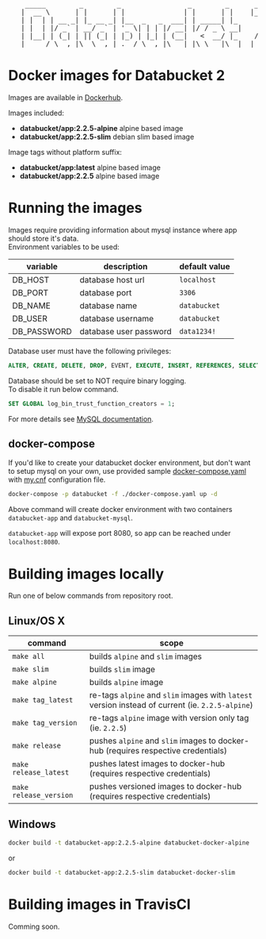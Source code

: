 <pre>
    _____        _        _                _        _      ___  
   |  __ \      | |      | |              | |      | |    |__ \  
   | |  | | __ _| |_ __ _| |__  _   _  ___| | _____| |_      ) |  
   | |  | |/ _` | __/ _` | '_ \| | | |/ __| |/ / _ \ __|    / /  
   | |__| | (_| | || (_| | |_) | |_| | (__|   <  __/ |_    / /_  
   |_____/ \__,_|\__\__,_|_.__/ \__,_|\___|_|\_\___|\__|  |____|  
</pre>

# Docker images for Databucket 2

Images are available in [Dockerhub](https://hub.docker.com/u/databucket).

Images included:

- **databucket/app:2.2.5-alpine** alpine based image
- **databucket/app:2.2.5-slim** debian slim based image

Image tags without platform suffix:

- **databucket/app:latest** alpine based image
- **databucket/app:2.2.5** alpine based image

# Running the images

Images require providing information about mysql instance where app should store it's data.  
Environment variables to be used:

|variable|description|default value|
|-|-|-|
|DB_HOST|database host url|`localhost`|
|DB_PORT|database port|`3306`|
|DB_NAME|database name|`databucket`|
|DB_USER|database username|`databucket`|
|DB_PASSWORD|database user password|`data1234!`|

Database user must have the following privileges:

```sql
ALTER, CREATE, DELETE, DROP, EVENT, EXECUTE, INSERT, REFERENCES, SELECT, TRIGGER, UPDATE.
```

Database should be set to NOT require binary logging.  
To disable it run below command.

```sql
SET GLOBAL log_bin_trust_function_creators = 1;
```

For more details see [MySQL documentation](https://dev.mysql.com/doc/refman/8.0/en/stored-programs-logging.html).

## docker-compose

If you'd like to create your databucket docker environment, but don't want to setup mysql on your own, use provided sample [docker-compose.yaml](./databucket-docker-compose/docker-compose.yaml) with
[my.cnf](./databucket-docker-compose/my.cnf) configuration file.

```bash
docker-compose -p databucket -f ./docker-compose.yaml up -d
```

Above command will create docker environment with two containers `databucket-app` and `databucket-mysql`.

`databucket-app` will expose port 8080, so app can be reached under `localhost:8080`.

# Building images locally

Run one of below commands from repository root.

## Linux/OS X

|command|scope|
|-|-|
|`make all`|builds `alpine` and `slim` images|
|`make slim`|builds `slim` image|
|`make alpine`|builds `alpine` image|
|`make tag_latest`| re-tags `alpine` and `slim` images with `latest` version instead of current (ie. `2.2.5-alpine`)|
|`make tag_version`|re-tags `alpine` image with version only tag (ie. `2.2.5`)|
|`make release`|pushes `alpine` and `slim` images to docker-hub (requires respective credentials)|
|`make release_latest`|pushes latest images to docker-hub (requires respective credentials)|
|`make release_version`|pushes versioned images to docker-hub (requires respective credentials)|

## Windows

```bash
docker build -t databucket-app:2.2.5-alpine databucket-docker-alpine
```

or

```bash
docker build -t databucket-app:2.2.5-slim databucket-docker-slim
```

# Building images in TravisCI

Comming soon.
